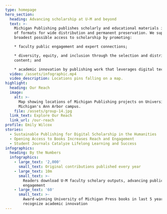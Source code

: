 ```yaml
---
type: homepage
hero_section:
  heading: Advancing scholarship at U-M and beyond
  text: >-
    Michigan Publishing publishes scholarly and educational materials in a range
    of formats for wide distribution and permanent preservation. We support the
    broadest possible access to scholarship by promoting:

    * faculty public engagement and expert connections;

    * diversity, equity, and inclusion through the selection and distribution of
    content; and

    * academic innovation by publishing work that leverages digital technology.
  video: /assets/infographic.mp4
  video_description: Locations pins falling on a map.
highlight:
  heading: Our Reach
  image:
    alt: >-
      Map showing locations of Michigan Publishing projects on University of
      Michigan's Ann Arbor campus.
    file: /assets/group-14.jpg
  link_text: Explore Our Reach
  link_url: /our-reach
profile: Emily Wilcox
stories:
  - Sustainable Publishing for Digital Scholarship in the Humanities
  - Opening Access to Books Increases Reach and Engagement
  - Student Journals Catalyze Lifelong Learning and Success
infographics:
  heading: By the Numbers
  infographics:
    - large_text: '2,000'
      small_text: Original contributions published every year
    - large_text: 10m
      small_text: >-
        Readers download U-M faculty scholary outputs, advancing public
        engagement
    - large_text: '60'
      small_text: >-
        Award-winning University of Michigan Press books in last 5 years
        recognize academic innovation
---
```


